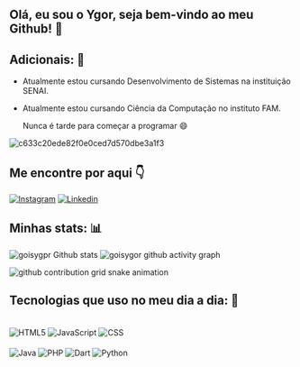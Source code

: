## Olá, eu sou o Ygor, seja bem-vindo ao meu Github! 👋
## Adicionais: 📕
- Atualmente estou cursando Desenvolvimento de Sistemas na instituição SENAI.
- Atualmente estou cursando Ciência da Computação no instituto FAM.

  Nunca é tarde para começar a programar 😄

![c633c20ede82f0e0ced7d570dbe3a1f3](https://user-images.githubusercontent.com/70382532/138322189-2db8df52-9dcb-40a0-88a8-c365466bd33d.gif)

## Me encontre por aqui 👇
[![Instagram](https://img.shields.io/badge/Instagram-E4405F?style=for-the-badge&logo=instagram&logoColor=white)](https://www.instagram.com/gg_ygor/)
[![Linkedin](https://img.shields.io/badge/LinkedIn-0077B5?style=for-the-badge&logo=linkedin&logoColor=white)](https://www.linkedin.com/in/ygor-gois-7a626627b/?utm_source=share&utm_campaign=share_via&utm_content=profile&utm_medium=android_app)

## Minhas stats: 📊
![goisygpr Github stats](https://github-readme-stats.vercel.app/api?username=goisygor&show_icons=true&theme=dracula)
![goisygor github activity graph](https://github-readme-activity-graph.vercel.app/graph?username=goisygor&theme=dracula)
<div>
<picture>
  <source media="(prefers-color-scheme: dark)" srcset="https://raw.githubusercontent.com/goisygor/goisygor/output/github-contribution-grid-snake-dark.svg">
  <source media="(prefers-color-scheme: light)" srcset="https://raw.githubusercontent.com/goisygor/goisygor/output/github-contribution-grid-snake.svg">
  <img alt="github contribution grid snake animation" src="https://raw.githubusercontent.com/goisygor/goisygor/output/github-contribution-grid-snake.svg">
</picture>
</div>

## Tecnologias que uso no meu dia a dia: 📱

<div style="display: inline_block"><br/>
    <img align="center" alt="HTML5" src="https://img.shields.io/badge/HTML5-E34F26?style=for-the-badge&logo=html5&logoColor=white" />
    <img align="center" alt="JavaScript" src="https://img.shields.io/badge/JavaScript-F7DF1E?style=for-the-badge&logo=javascript&logoColor=black" />
    <img align="center" alt="CSS" src="https://img.shields.io/badge/CSS-239120?&style=for-the-badge&logo=css3&logoColor=white" />
</div>
<div style="display: inline_block"><br/>
    <img align="center" alt="Java" src="https://img.shields.io/badge/Java-ED8B00?style=for-the-badge&logo=openjdk&logoColor=white" />
    <img align="center" alt="PHP" src="https://img.shields.io/badge/PHP-777BB4?style=for-the-badge&logo=php&logoColor=white" />
    <img align="center" alt="Dart" src="https://img.shields.io/badge/Dart-0175C2?style=for-the-badge&logo=dart&logoColor=white" />
    <img align="center" alt="Python" src="https://img.shields.io/badge/Python-14354C?style=for-the-badge&logo=python&logoColor=white" />
</div><br/>

